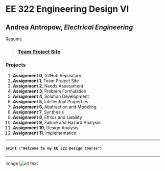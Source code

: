 # EE 322 Engineering Design VI
## Andrea Antropow, *Electrical Engineering*
[Resume](file:///C:/Users/Andrea/Downloads/Andrea%20Antropow%20Resume%202024.pdf)
> ### [Team Project Site](https://sites.google.com/stevens.edu/cpe322-group/home)
### Projects
1. **Assignment 0**, GitHub Repository
2. **Assignment 1**, Team Project Site
3. **Assignment 2**, Needs Assessment
4. **Assignment 3**, Problem Formulation
5. **Assignment 4**, Solution Development
6. **Assignment 5**, Intellectual Properties
7. **Assignment 6**, Abstraction and Modeling
8. **Assignment 7**, Synthesis
10. **Assignment 8**, Ethics and Liability
11. **Assignment 9**, Failure and Hazard Analysis
12. **Assignment 10**, Design Analysis
13. **Assignment 11**, Implementation
---
#### `print ("Welcome to my EE 322 Design Course")`
---
Image	![alt text](image.jpg)
